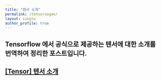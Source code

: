 ```yaml
---
title: "텐서 소개"
permalink: /tensorsogae/
layout: single
author_profile: true
---
```



## Tensorflow 에서 공식으로 제공하는 텐서에 대한 소개를 번역하여 정리한 포스트입니다.


## [[Tensor] 텐서 소개]({{site.url}}/tensor/tensorguide/)
